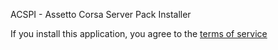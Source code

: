 ACSPI - Assetto Corsa Server Pack Installer

If you install this application, you agree to the [terms of service](/tos.md)
